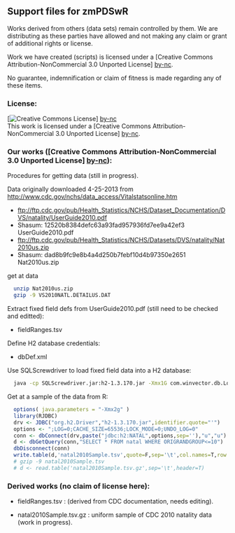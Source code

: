 ## Support files for zmPDSwR

Works derived from others (data sets) remain controlled by them.  We are distributing as these parties have allowed and not making any claim or grant of additional rights or license.

Work we have created (scripts) is licensed under a [Creative Commons Attribution-NonCommercial 3.0 Unported License] [by-nc].

No guarantee, indemnification or claim of fitness is made regarding any of these items.


### License: 

[![Creative Commons License](http://i.creativecommons.org/l/by-nc/3.0/88x31.png)] [by-nc]  
This work is licensed under a [Creative Commons Attribution-NonCommercial 3.0 Unported License] [by-nc].



### Our works ([Creative Commons Attribution-NonCommercial 3.0 Unported License] [by-nc]):

Procedures for getting data (still in progress).

Data originally downloaded 4-25-2013 from http://www.cdc.gov/nchs/data_access/Vitalstatsonline.htm
* ftp://ftp.cdc.gov/pub/Health_Statistics/NCHS/Dataset_Documentation/DVS/natality/UserGuide2010.pdf
* Shasum: 12520b8384defc63a93fad957936fd7ee9a42ef3  UserGuide2010.pdf
* ftp://ftp.cdc.gov/pub/Health_Statistics/NCHS/Datasets/DVS/natality/Nat2010us.zip
* Shasum: dad8b9fc9e8b4a4d250b7febf10d4b97350e2651  Nat2010us.zip

get at data
```bash
  unzip Nat2010us.zip
  gzip -9 VS2010NATL.DETAILUS.DAT 
```

Extract fixed field defs from UserGuide2010.pdf (still need to be checked and editted):
*  fieldRanges.tsv

Define H2 database credentials:
*  dbDef.xml

Use SQLScrewdriver to load fixed field data into a H2 database:
```bash
  java -cp SQLScrewdriver.jar:h2-1.3.170.jar -Xmx1G com.winvector.db.LoadFFF file:dbDef.xml file:fieldRanges.tsv natal file:VS2010NATL.DETAILUS.DAT.gz
```

Get at a sample of the data from R:
```R
  options( java.parameters = "-Xmx2g" )
  library(RJDBC)
  drv <- JDBC("org.h2.Driver","h2-1.3.170.jar",identifier.quote="'")
  options <- ";LOG=0;CACHE_SIZE=65536;LOCK_MODE=0;UNDO_LOG=0"
  conn <- dbConnect(drv,paste("jdbc:h2:NATAL",options,sep=''),"u","u")
  d <- dbGetQuery(conn,"SELECT * FROM natal WHERE ORIGRANDGROUP<=10")
  dbDisconnect(conn)
  write.table(d,'natal2010Sample.tsv',quote=F,sep='\t',col.names=T,row.names=F)
  # gzip -9 natal2010Sample.tsv
  # d <- read.table('natal2010Sample.tsv.gz',sep='\t',header=T)
```

### Derived works (no claim of license here):

* fieldRanges.tsv : (derived from CDC documentation, needs editing).
* natal2010Sample.tsv.gz : uniform sample of CDC 2010 natality data (work in progress).



  [by-nc]: http://creativecommons.org/licenses/by-nc/3.0/ "Attribution-NonCommercial 3.0 Unported (CC BY-NC 3.0)"